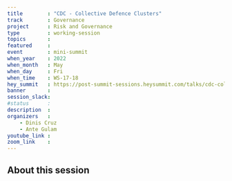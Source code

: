 ```yaml
---
title        : "CDC - Collective Defence Clusters"
track        : Governance
project      : Risk and Governance
type         : working-session
topics       :
featured     :
event        : mini-summit
when_year    : 2022
when_month   : May
when_day     : Fri
when_time    : WS-17-18
hey_summit   : https://post-summit-sessions.heysummit.com/talks/cdc-collective-defence-clusters/
banner       : 
session_slack:
#status      : 
description  :
organizers   :
    - Dinis Cruz
    - Ante Gulam
youtube_link : 
zoom_link    : 
---
```


## About this session

